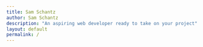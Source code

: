 ```yaml
---
title: Sam Schantz
author: Sam Schantz
description: "An aspiring web developer ready to take on your project"
layout: default
permalink: /
---
```

